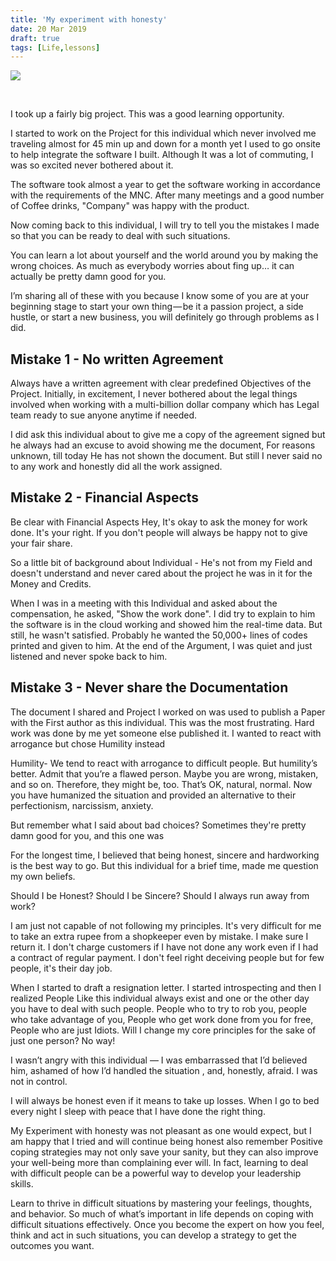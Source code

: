 ```yaml
---
title: 'My experiment with honesty'
date: 20 Mar 2019
draft: true
tags: [Life,lessons]
---
```


![](https://images.unsplash.com/photo-1486241699476-e92ba0f6feec?ixlib=rb-1.2.1&ixid=eyJhcHBfaWQiOjEyMDd9&auto=format&fit=crop&w=2390&q=80)

<br>

I took up a fairly big project. This was a good learning opportunity.

I started to work on the Project for this individual which never involved me traveling almost for 45 min up and down for a month yet I used to go onsite to help integrate the software I built. Although It was a lot of commuting, I was so excited never bothered about it.

The software took almost a year to get the software working in accordance with the requirements of the MNC.  After many meetings and a good number of Coffee drinks, "Company" was happy with the product.

Now coming back to this individual, I will try to tell you the mistakes I made so that you can be ready to deal with such situations.

You can learn a lot about yourself and the world around you by making the wrong choices. As much as everybody worries about fing up… it can actually be pretty damn good for you.

I’m sharing all of these with you because I know some of you are at your beginning stage to start your own thing — be it a passion project, a side hustle, or start a new business, you will definitely go through problems as I did.



## Mistake 1 - No written Agreement 
Always have a written agreement with clear predefined Objectives of the Project.  Initially, in excitement, I never bothered about the legal things involved when working with a multi-billion dollar company which has Legal team ready to sue anyone anytime if needed.
 
I did ask this individual about to give me a copy of the agreement signed but he always had an excuse to avoid showing me the document, For reasons unknown, till today He has not shown the document.
But still I never said no to any work and honestly did all the work assigned.

## Mistake 2 - Financial Aspects
 Be clear with Financial Aspects
 Hey, It's okay to ask the money for work done. It's your right. If you don't people will always be happy not to give your fair share.

So a little bit of background about Individual  - 
He's not from my Field and doesn't understand and never cared about the project he was in it for the Money and Credits. 

When I was in a meeting with this Individual  and asked about the compensation, he asked, "Show the work done". I did try to explain to him the software is in the cloud working and showed him the real-time data. But still, he wasn't satisfied. Probably he wanted the 50,000+  lines of codes printed and given to him.
At the end of the Argument, I was quiet and just listened and never spoke back to him.

## Mistake 3 - Never share the Documentation

The document I shared and Project I worked on was used to publish a Paper with the First author as this individual. This was the most frustrating. Hard work was done by me yet someone else published it. I wanted to react with arrogance but chose Humility instead

Humility- We tend to react with arrogance to difficult people. But humility’s better. Admit that you’re a flawed person. Maybe you are wrong, mistaken, and so on. Therefore, they might be, too. That’s OK, natural, normal. Now you have humanized the situation and provided an alternative to their perfectionism, narcissism, anxiety.

But remember what I said about bad choices? Sometimes they're pretty damn good for you, and this one was


For the longest time, I believed that being honest, sincere and hardworking is the best way to go.  But this individual for a brief time, made me question my own beliefs.

Should I be Honest? Should I be Sincere?   Should I always run away from work?

I am just not capable of not following my principles. It's very difficult for me to take an extra rupee from a shopkeeper even by mistake. I make sure I return it. I don't charge customers if I have not done any work even if I had a contract of regular payment. I don't feel right deceiving people but for few people, it's their day job.

When I started to draft a resignation letter. I started introspecting and then I realized People Like this individual always exist and one or the other day you have to deal with such people. People who to try to rob you, people who take advantage of you, People who get work done from you for free,
People who are just Idiots.
Will I change my core principles for the sake of just one person? No way!

I wasn’t angry with this individual — I was embarrassed that I’d believed him, ashamed of how I’d handled the situation , and, honestly, afraid. I was not in control.



I will always be honest even if it means to take up losses.
When I go to bed every night I sleep with peace that I have done the right thing.

My Experiment with honesty was not pleasant as one would expect, but I am happy that I tried and will continue being honest also remember Positive coping strategies may not only save your sanity, but they can also improve your well-being more than complaining ever will. In fact, learning to deal with difficult people can be a powerful way to develop your leadership skills.

Learn to thrive in difficult situations by mastering your feelings, thoughts, and behavior. So much of what’s important in life depends on coping with difficult situations effectively. Once you become the expert on how you feel, think and act in such situations, you can develop a strategy to get the outcomes you want.




